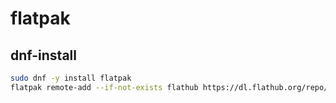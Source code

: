# flatpak

## dnf-install
```sh
sudo dnf -y install flatpak
flatpak remote-add --if-not-exists flathub https://dl.flathub.org/repo/flathub.flatpakrepo
```

